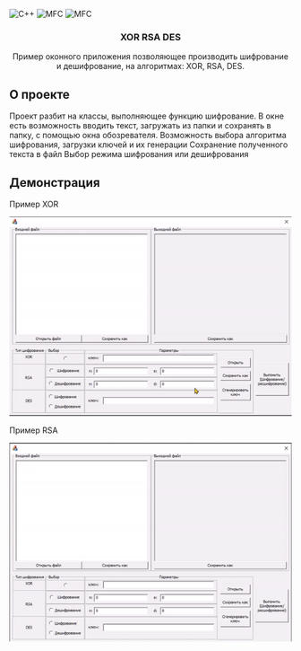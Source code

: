 ![C++](https://img.shields.io/badge/-C++-090909?style=for-the-badge&logo=C%2b%2b&logoColor=6296CC) ![MFC](https://img.shields.io/badge/-MFC-090909?style=for-the-badge) ![MFC](https://img.shields.io/badge/-Window_App-090909?style=for-the-badge)

<h3 align="center">XOR RSA DES</h3>
<p align="center">
Пример оконного приложения позволяющее производить шифрование и дешифрование, на алгоритмах: XOR, RSA, DES.
</p>


## О проекте
Проект разбит на классы, выполняющее функцию шифрование.
В окне есть возможность вводить текст, загружать из папки и сохранять в папку, с помощью окна обозревателя.
Возможность  выбора алгоритма шифрования, загрузки ключей и их генерации
Сохранение полученного текста в файл
Выбор режима шифрования или дешифрования


## Демонстрация
Пример XOR
<div align="center">

![DEMO1](https://github.com/SkorEgor/picturesgifs-for-readme/blob/RobotControl/XOR_RSA_DES/XOR.gif)
</div>

Пример RSA
<div align="center">

![DEMO2](https://github.com/SkorEgor/picturesgifs-for-readme/blob/RobotControl/XOR_RSA_DES/RSA.gif)
</div>
